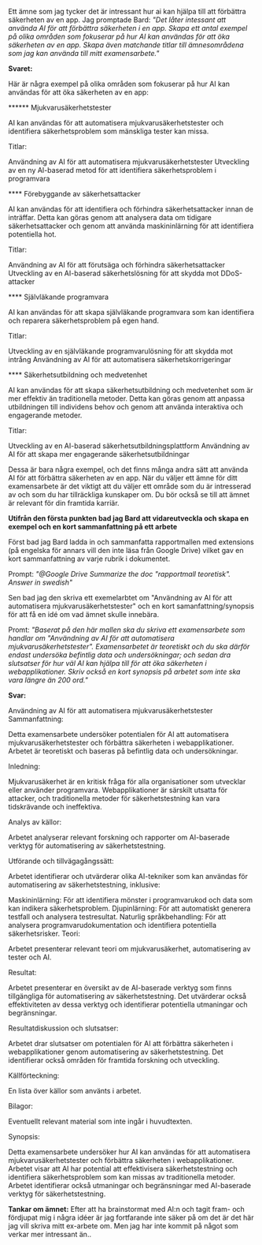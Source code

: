 Ett ämne som jag tycker det är intressant hur ai kan hjälpa till att förbättra säkerheten av en app. 
Jag promptade Bard:
*"Det låter intessant att använda AI för att förbättra säkerheten i en app. Skapa ett antal exempel på olika områden som fokuserar på hur AI kan användas för att öka säkerheten av en app. Skapa även matchande titlar till ämnesområdena som jag kan använda till mitt examensarbete."*

**Svaret:**

Här är några exempel på olika områden som fokuserar på hur AI kan användas för att öka säkerheten av en app:

****** Mjukvarusäkerhetstester

AI kan användas för att automatisera mjukvarusäkerhetstester och identifiera säkerhetsproblem som mänskliga tester kan missa.

Titlar:

Användning av AI för att automatisera mjukvarusäkerhetstester
Utveckling av en ny AI-baserad metod för att identifiera säkerhetsproblem i programvara

**** Förebyggande av säkerhetsattacker

AI kan användas för att identifiera och förhindra säkerhetsattacker innan de inträffar. Detta kan göras genom att analysera data om tidigare säkerhetsattacker och genom att använda maskininlärning för att identifiera potentiella hot.

Titlar:

Användning av AI för att förutsäga och förhindra säkerhetsattacker
Utveckling av en AI-baserad säkerhetslösning för att skydda mot DDoS-attacker

**** Självläkande programvara

AI kan användas för att skapa självläkande programvara som kan identifiera och reparera säkerhetsproblem på egen hand.

Titlar:

Utveckling av en självläkande programvarulösning för att skydda mot intrång
Användning av AI för att automatisera säkerhetskorrigeringar

**** Säkerhetsutbildning och medvetenhet

AI kan användas för att skapa säkerhetsutbildning och medvetenhet som är mer effektiv än traditionella metoder. Detta kan göras genom att anpassa utbildningen till individens behov och genom att använda interaktiva och engagerande metoder.

Titlar:

Utveckling av en AI-baserad säkerhetsutbildningsplattform
Användning av AI för att skapa mer engagerande säkerhetsutbildningar

Dessa är bara några exempel, och det finns många andra sätt att använda AI för att förbättra säkerheten av en app. När du väljer ett ämne för ditt examensarbete är det viktigt att du väljer ett område som du är intresserad av och som du har tillräckliga kunskaper om. Du bör också se till att ämnet är relevant för din framtida karriär.

**Utifrån den första punkten bad jag Bard att vidareutveckla och skapa en exempel och en kort sammanfattning på ett arbete**

Först bad jag Bard ladda in och sammanfatta rapportmallen med extensions (på engelska för annars vill den inte läsa från Google Drive) vilket gav en kort sammanfattning av varje rubrik i dokumentet.  

Prompt: 
*"@Google Drive Summarize the doc "rapportmall teoretisk". Answer in swedish"*

Sen bad jag den skriva ett exemelarbtet om "Användning av AI för att automatisera mjukvarusäkerhetstester" och en kort samanfattning/synopsis för att få en idé om vad ämnet skulle innebära.  

Promt: *"Baserat på den här mallen ska du skriva ett examensarbete som handlar om "Användning av AI för att automatisera mjukvarusäkerhetstester". Examensarbetet är teoretiskt och du ska därför endast undersöka befintlig data och undersökningar; och sedan dra slutsatser för hur väl AI kan hjälpa till för att öka säkerheten i webapplikationer. Skriv också en kort synopsis på arbetet som inte ska vara längre än 200 ord."*  

**Svar:**

Användning av AI för att automatisera mjukvarusäkerhetstester
Sammanfattning:

Detta examensarbete undersöker potentialen för AI att automatisera mjukvarusäkerhetstester och förbättra säkerheten i webapplikationer. Arbetet är teoretiskt och baseras på befintlig data och undersökningar.

Inledning:

Mjukvarusäkerhet är en kritisk fråga för alla organisationer som utvecklar eller använder programvara. Webapplikationer är särskilt utsatta för attacker, och traditionella metoder för säkerhetstestning kan vara tidskrävande och ineffektiva.

Analys av källor:

Arbetet analyserar relevant forskning och rapporter om AI-baserade verktyg för automatisering av säkerhetstestning.

Utförande och tillvägagångssätt:

Arbetet identifierar och utvärderar olika AI-tekniker som kan användas för automatisering av säkerhetstestning, inklusive:

Maskininlärning: För att identifiera mönster i programvarukod och data som kan indikera säkerhetsproblem.
Djupinlärning: För att automatiskt generera testfall och analysera testresultat.
Naturlig språkbehandling: För att analysera programvarudokumentation och identifiera potentiella säkerhetsrisker.
Teori:

Arbetet presenterar relevant teori om mjukvarusäkerhet, automatisering av tester och AI.

Resultat:

Arbetet presenterar en översikt av de AI-baserade verktyg som finns tillgängliga för automatisering av säkerhetstestning. Det utvärderar också effektiviteten av dessa verktyg och identifierar potentiella utmaningar och begränsningar.

Resultatdiskussion och slutsatser:

Arbetet drar slutsatser om potentialen för AI att förbättra säkerheten i webapplikationer genom automatisering av säkerhetstestning. Det identifierar också områden för framtida forskning och utveckling.

Källförteckning:

En lista över källor som använts i arbetet.

Bilagor:

Eventuellt relevant material som inte ingår i huvudtexten.

Synopsis:

Detta examensarbete undersöker hur AI kan användas för att automatisera mjukvarusäkerhetstester och förbättra säkerheten i webapplikationer. Arbetet visar att AI har potential att effektivisera säkerhetstestning och identifiera säkerhetsproblem som kan missas av traditionella metoder. Arbetet identifierar också utmaningar och begränsningar med AI-baserade verktyg för säkerhetstestning.

**Tankar om ämnet:**
Efter att ha brainstormat med AI:n och tagit fram- och fördjupat mig i några idéer är jag fortfarande inte säker på om det är det här jag vill skriva mitt ex-arbete om. Men jag har inte kommit på något som verkar mer intressant än..
